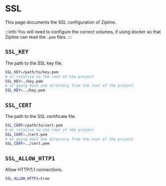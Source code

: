 # SSL

This page documents the SSL configuration of Zipline.

:::info
You will need to configure the correct volumes, if using docker so that Zipline can read the `.pem` files.
:::

## `SSL_KEY`

The path to the SSL key file.

```bash
SSL_KEY=/path/to/key.pem
# or relative to the root of the project
SSL_KEY=./key.pem
# or going back one directory from the root of the project
SSL_KEY=../key.pem
```

## `SSL_CERT`

The path to the SSL certificate file.

```bash
SSL_CERT=/path/to/cert.pem
# or relative to the root of the project
SSL_CERT=./cert.pem
# or going back one directory from the root of the project
SSL_CERT=../cert.pem
```

## `SSL_ALLOW_HTTP1`

Allow HTTP/1.1 connections.

```bash
SSL_ALLOW_HTTP1=true
```
